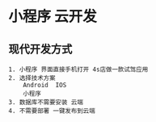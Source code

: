 # 小程序 云开发

## 现代开发方式 
    1. 小程序 界面直接手机打开 4s店做一款试驾应用
    2. 选择技术方案
        Android  IOS
        小程序 
    3. 数据库不需要安装 云端
    4. 不需要部署 一键发布到云端